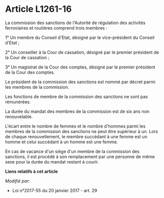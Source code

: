 # Article L1261-16

La commission des sanctions de l'Autorité de régulation des activités ferroviaires et routières comprend trois membres : 

1° Un membre du Conseil d'Etat, désigné par le vice-président du Conseil d'Etat ; 

2° Un conseiller à la Cour de cassation, désigné par le premier président de la Cour de cassation ; 

3° Un magistrat de la Cour des comptes, désigné par le premier président de la Cour des comptes. 

Le président de la commission des sanctions est nommé par décret parmi les membres de la commission. 

Les fonctions de membre de la commission des sanctions ne sont pas rémunérées. 

La durée du mandat des membres de la commission est de six ans non renouvelable. 

L'écart entre le nombre de femmes et le nombre d'hommes parmi les membres de la commission des sanctions ne peut être
supérieur à un. Lors de chaque renouvellement, le membre succédant à une femme est un homme et celui succédant à un homme est
une femme. 

En cas de vacance d'un siège d'un membre de la commission des sanctions, il est procédé à son remplacement par une personne
de même sexe pour la durée du mandat restant à courir.

**Liens relatifs à cet article**

_Modifié par_:

  - Loi n°2017-55 du 20 janvier 2017 - art. 29
